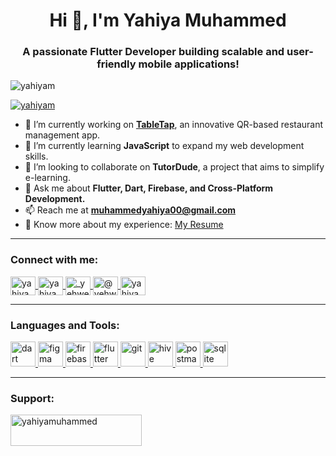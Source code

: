 <h1 align="center">Hi 👋, I'm Yahiya Muhammed</h1>
<h3 align="center">A passionate Flutter Developer building scalable and user-friendly mobile applications!</h3>

<p align="left">
  <img src="https://komarev.com/ghpvc/?username=yahiyam&label=Profile%20views&color=0e75b6&style=flat" alt="yahiyam" />
</p>

<p align="left">
  <a href="https://github.com/ryo-ma/github-profile-trophy">
    <img src="https://github-profile-trophy.vercel.app/?username=yahiyam" alt="yahiyam" />
  </a>
</p>



- 🔭 I’m currently working on [**TableTap**](https://github.com/yahiyam/table_tap.git), an innovative QR-based restaurant management app.  
- 🌱 I’m currently learning **JavaScript** to expand my web development skills.  
- 👯 I’m looking to collaborate on **TutorDude**, a project that aims to simplify e-learning.  
- 💬 Ask me about **Flutter, Dart, Firebase, and Cross-Platform Development.**  
- 📫 Reach me at **muhammedyahiya00@gmail.com**  
- 📄 Know more about my experience: [My Resume](https://drive.google.com/file/d/1QqsuaptbFrkH32rVwqBIJ5mIZpCrF9W_/view?usp=sharing)

---

<h3 align="left">Connect with me:</h3>
<p align="left">
  <a href="https://twitter.com/yahiya_00" target="blank">
    <img align="center" src="https://raw.githubusercontent.com/rahuldkjain/github-profile-readme-generator/master/src/images/icons/Social/twitter.svg" alt="yahiya_00" height="30" width="40" />
  </a>
  <a href="https://linkedin.com/in/yahiyamuhammed" target="blank">
    <img align="center" src="https://raw.githubusercontent.com/rahuldkjain/github-profile-readme-generator/master/src/images/icons/Social/linked-in-alt.svg" alt="yahiyamuhammed" height="30" width="40" />
  </a>
  <a href="https://instagram.com/_yehweh_" target="blank">
    <img align="center" src="https://raw.githubusercontent.com/rahuldkjain/github-profile-readme-generator/master/src/images/icons/Social/instagram.svg" alt="_yehweh_" height="30" width="40" />
  </a>
  <a href="https://www.youtube.com/c/@yehweh_ahmed" target="blank">
    <img align="center" src="https://raw.githubusercontent.com/rahuldkjain/github-profile-readme-generator/master/src/images/icons/Social/youtube.svg" alt="@yehweh_ahmed" height="30" width="40" />
  </a>
  <a href="https://www.leetcode.com/yahiyamuhammed" target="blank">
    <img align="center" src="https://raw.githubusercontent.com/rahuldkjain/github-profile-readme-generator/master/src/images/icons/Social/leet-code.svg" alt="yahiyamuhammed" height="30" width="40" />
  </a>
</p>

---

<h3 align="left">Languages and Tools:</h3>
<p align="left">
  <a href="https://dart.dev" target="_blank" rel="noreferrer">
    <img src="https://www.vectorlogo.zone/logos/dartlang/dartlang-icon.svg" alt="dart" width="40" height="40"/>
  </a>
  <a href="https://www.figma.com/" target="_blank" rel="noreferrer">
    <img src="https://www.vectorlogo.zone/logos/figma/figma-icon.svg" alt="figma" width="40" height="40"/>
  </a>
  <a href="https://firebase.google.com/" target="_blank" rel="noreferrer">
    <img src="https://www.vectorlogo.zone/logos/firebase/firebase-icon.svg" alt="firebase" width="40" height="40"/>
  </a>
  <a href="https://flutter.dev" target="_blank" rel="noreferrer">
    <img src="https://www.vectorlogo.zone/logos/flutterio/flutterio-icon.svg" alt="flutter" width="40" height="40"/>
  </a>
  <a href="https://git-scm.com/" target="_blank" rel="noreferrer">
    <img src="https://www.vectorlogo.zone/logos/git-scm/git-scm-icon.svg" alt="git" width="40" height="40"/>
  </a>
  <a href="https://hive.apache.org/" target="_blank" rel="noreferrer">
    <img src="https://www.vectorlogo.zone/logos/apache_hive/apache_hive-icon.svg" alt="hive" width="40" height="40"/>
  </a>
  <a href="https://postman.com" target="_blank" rel="noreferrer">
    <img src="https://www.vectorlogo.zone/logos/getpostman/getpostman-icon.svg" alt="postman" width="40" height="40"/>
  </a>
  <a href="https://www.sqlite.org/" target="_blank" rel="noreferrer">
    <img src="https://www.vectorlogo.zone/logos/sqlite/sqlite-icon.svg" alt="sqlite" width="40" height="40"/>
  </a>
</p>

---

<h3 align="left">Support:</h3>

<p>
  <a href="https://www.buymeacoffee.com/yahiyamuhammed">
    <img align="center" src="https://cdn.buymeacoffee.com/buttons/v2/default-yellow.png" height="50" width="210" alt="yahiyamuhammed" />
  </a>
</p>
